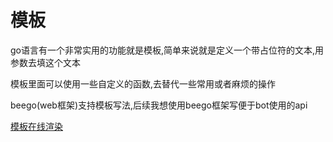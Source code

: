 # 模板

go语言有一个非常实用的功能就是模板,简单来说就是定义一个带占位符的文本,用参数去填这个文本

模板里面可以使用一些自定义的函数,去替代一些常用或者麻烦的操作

beego(web框架)支持模板写法,后续我想使用beego框架写便于bot使用的api

[模板在线渲染](https://gotemplate.io/)